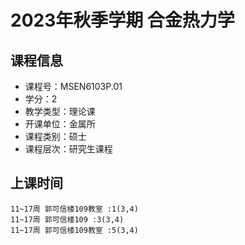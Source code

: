# 2023年秋季学期 合金热力学 






## 课程信息

- 课程号：MSEN6103P.01
- 学分：2
- 教学类型：理论课
- 开课单位：金属所
- 课程类别：硕士
- 课程层次：研究生课程

## 上课时间

```
11~17周 郭可信楼109教室 :1(3,4)
11~17周 郭可信楼109 :3(3,4)
11~17周 郭可信楼109教室 :5(3,4)
```


